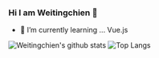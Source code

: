 ### Hi I am Weitingchien 👋

- 🌱 I’m currently learning ... Vue.js

![Weitingchien's github stats](https://github-readme-stats.vercel.app/api?username=Weitingchien&show_icons=true&theme=dracula)
![Top Langs](https://github-readme-stats.vercel.app/api/top-langs/?username=Weitingchien&layout=compact&theme=cobalt&langs_count=10)

